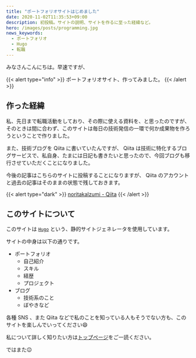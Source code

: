 ```yaml
---
title: "ポートフォリオサイトはじめました"
date: 2020-11-02T11:35:53+09:00
description: 初投稿。サイトの説明、サイトを作るに至った経緯など。
hero: /images/posts/programming.jpg
news_keywords:
  - ポートフォリオ
  - Hugo
  - 転職
---
```


みなさんこんにちは。早速ですが、

{{< alert type="info" >}} ポートフォリオサイト、作ってみました。 {{< /alert >}}

## 作った経緯

私、先日まで転職活動をしており、その際に使える資料を、と思ったのですが、そのときは間に合わず、このサイトは毎日の技術発信の一環で何か成果物を作ろうということで作りました。

また、技術ブログを Qiita に書いていたんですが、 Qiita は技術に特化するブログサービスで、私自身、たまには日記も書きたいと思ったので、今回ブログも移行させていただくことになりました。

今後の記事はこちらのサイトに投稿することになりますが、 Qiita のアカウントと過去の記事はそのままの状態で残しておきます。

{{< alert type="dark" >}}
[noritakaIzumi - Qiita](https://qiita.com/noritakaIzumi)
{{< /alert >}}

## このサイトについて

このサイトは [`Hugo`](https://gohugo.io/) という、静的サイトジェネレータを使用しています。

サイトの中身は以下の通りです。

- ポートフォリオ
    - 自己紹介
    - スキル
    - 経歴
    - プロジェクト
- ブログ
    - 技術系のこと
    - ぼやきなど

各種 SNS 、また Qiita などで私のことを知っている人もそうでない方も、このサイトを楽しんでいってください:smile:

私について詳しく知りたい方は[トップページ](/)<!-- @IGNORE PREVIOUS: link -->をご一読ください。

ではまた:wink:
